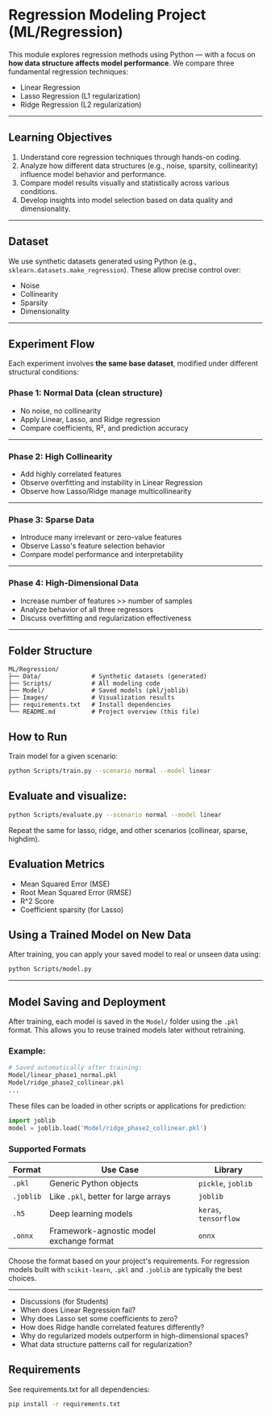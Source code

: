 #  Regression Modeling Project (ML/Regression)

This module explores regression methods using Python — with a focus on **how data structure affects model performance**. We compare three fundamental regression techniques:

- Linear Regression
- Lasso Regression (L1 regularization)
- Ridge Regression (L2 regularization)

---

##  Learning Objectives

1. Understand core regression techniques through hands-on coding.
2. Analyze how different data structures (e.g., noise, sparsity, collinearity) influence model behavior and performance.
3. Compare model results visually and statistically across various conditions.
4. Develop insights into model selection based on data quality and dimensionality.

---

##  Dataset

We use synthetic datasets generated using Python (e.g., `sklearn.datasets.make_regression`). These allow precise control over:

- Noise
- Collinearity
- Sparsity
- Dimensionality

---

##  Experiment Flow

Each experiment involves **the same base dataset**, modified under different structural conditions:

###  Phase 1: Normal Data (clean structure)

- No noise, no collinearity
- Apply Linear, Lasso, and Ridge regression
- Compare coefficients, R², and prediction accuracy

---

###  Phase 2: High Collinearity

- Add highly correlated features
- Observe overfitting and instability in Linear Regression
- Observe how Lasso/Ridge manage multicollinearity

---

###  Phase 3: Sparse Data

- Introduce many irrelevant or zero-value features
- Observe Lasso's feature selection behavior
- Compare model performance and interpretability

---

###  Phase 4: High-Dimensional Data

- Increase number of features >> number of samples
- Analyze behavior of all three regressors
- Discuss overfitting and regularization effectiveness

---

##  Folder Structure

```text
ML/Regression/
├── Data/              # Synthetic datasets (generated)
├── Scripts/           # All modeling code
├── Model/             # Saved models (pkl/joblib)
├── Images/            # Visualization results
├── requirements.txt   # Install dependencies
└── README.md          # Project overview (this file)
```

##  How to Run
Train model for a given scenario:

```bash
python Scripts/train.py --scenario normal --model linear
```

## Evaluate and visualize:
```bash
python Scripts/evaluate.py --scenario normal --model linear
```

Repeat the same for lasso, ridge, and other scenarios (collinear, sparse, highdim).

## Evaluation Metrics
- Mean Squared Error (MSE)
- Root Mean Squared Error (RMSE)
- R^2 Score
- Coefficient sparsity (for Lasso)


## Using a Trained Model on New Data

After training, you can apply your saved model to real or unseen data using:

```bash
python Scripts/model.py
```
---

##  Model Saving and Deployment

After training, each model is saved in the `Model/` folder using the `.pkl` format. This allows you to reuse trained models later without retraining.

### Example:

```bash
# Saved automatically after training:
Model/linear_phase1_normal.pkl
Model/ridge_phase2_collinear.pkl
...
```

These files can be loaded in other scripts or applications for prediction:

```python
import joblib
model = joblib.load('Model/ridge_phase2_collinear.pkl')
```

### Supported Formats

| Format    | Use Case                                 | Library               |
| --------- | ---------------------------------------- | --------------------- |
| `.pkl`    | Generic Python objects                   | `pickle`, `joblib`    |
| `.joblib` | Like `.pkl`, better for large arrays     | `joblib`              |
| `.h5`     | Deep learning models                     | `keras`, `tensorflow` |
| `.onnx`   | Framework-agnostic model exchange format | `onnx`                |

Choose the format based on your project's requirements. For regression models built with `scikit-learn`, `.pkl` and `.joblib` are typically the best choices.

---
- Discussions (for Students)
- When does Linear Regression fail?
- Why does Lasso set some coefficients to zero?
- How does Ridge handle correlated features differently?
- Why do regularized models outperform in high-dimensional spaces?
- What data structure patterns call for regularization?

## Requirements
See requirements.txt for all dependencies:
```bash
pip install -r requirements.txt
```

```
